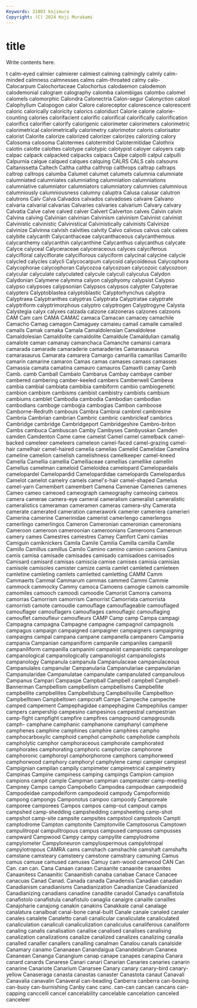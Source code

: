 ```yaml
---
Keywords: 31803 kojimura
Copyright: (C) 2024 Koji Murakami
---
```


# title

Write contents here.



t calm-eyed calmier calmierer calmiest calming calmingly calmly
calm-minded calmness calmnesses calms calm-throated calmy calo- Calocarpum Calochortaceae Calochortus
calodaemon calodemon calodemonial calogram calography calomba calombigas calombo calomel calomels
calomorphic Calondra Calonectria Calon-segur Calonyction calool Calophyllum Calopogon calor Calore
caloreceptor calorescence calorescent caloric calorically caloricity calorics caloriduct Calorie calorie
calorie-counting calories calorifacient calorific calorifical calorifically calorification calorifics calorifier calorify
calorigenic calorimeter calorimeters calorimetric calorimetrical calorimetrically calorimetry calorimotor caloris calorisator
calorist Calorite calorize calorized calorizer calorizes calorizing calory Calosoma calosoma
Calotermes calotermitid Calotermitidae Calothrix calotin calotte calottes calotype calotypic calotypist
caloyer caloyers calp calpac calpack calpacked calpacks calpacs Calpe calpolli
calpul calpulli Calpurnia calque calqued calques calquing CALRS CALS cals
calsouns Caltanissetta Caltech Caltha caltha calthrop calthrops caltrap caltraps caltrop
caltrops calumba Calumet calumet calumets calumnia calumniate calumniated calumniates calumniating
calumniation calumniations calumniative calumniator calumniators calumniatory calumnies calumnious calumniously calumniousness
calumny caluptra Calusa calusar calutron calutrons Calv Calva Calvados calvados
calvadoses calvaire Calvano calvaria calvarial calvarias Calvaries calvaries calvarium Calvary
calvary Calvatia Calve calve calved calver Calvert Calverton calves Calvin
calvin Calvina calving Calvinian calvinian Calvinism calvinism Calvinist calvinist Calvinistic
calvinistic Calvinistical Calvinistically calvinists Calvinize calvinize Calvinna calvish calvities calvity
Calvo calvous calvus calx calxes calybite calycanth Calycanthaceae calycanthaceous calycanthemous
calycanthemy calycanthin calycanthine Calycanthus calycanthus calycate Calyce calyceal Calyceraceae calyceraceous
calyces calyciferous calycifloral calyciflorate calyciflorous calyciform calycinal calycine calycle calycled
calycles calycli Calycocarpum calycoid calycoideous Calycophora Calycophorae calycophoran Calycozoa calycozoan
calycozoic calycozoon calycular calyculate calyculated calycule calyculi calyculus Calydon Calydonian
Calymene calymma calyon calyphyomy calypsist Calypso calypso calypsoes calypsonian Calypsos
calypsos calypter Calypterae calypters Calyptoblastea calyptoblastic Calyptorhynchus calyptra Calyptraea Calyptranthes
calyptras Calyptrata Calyptratae calyptrate calyptriform calyptrimorphous calyptro calyptrogen Calyptrogyne Calysta
Calystegia calyx calyxes calzada calzone calzoneras calzones calzoons CAM Cam
cam CAMA CAMAC camaca Camacan camacey camachile Camacho Camag camagon
Camaguey camaieu camail camaile camailed camails Camak camaka Camala Camaldolensian
Camaldolese Camaldolesian Camaldolite camaldolite Camaldule Camaldulian camalig camalote caman camanay
camanchaca Camanche camansi camara camarada camarade camaraderie camaraderies Camarasaurus camarasaurus
Camarata camarera Camargo camarilla camarillas Camarillo camarin camarine camaron Camas
camas camases camass camasses Camassia camata camatina camauro camauros Camaxtli
camay Camb Camb. camb Camball Cambalo Cambarus Cambay cambaye camber
cambered cambering camber-keeled cambers Camberwell Cambeva cambia cambial cambiata cambibia
cambiform cambio cambiogenetic cambion cambism cambisms cambist cambistry cambists cambium
cambiums camblet Cambodia cambodia Cambodian cambodian cambodians camboge cambogia cambogias
Cambon camboose Camborne-Redruth cambouis Cambra Cambrai cambrel cambresine Cambria Cambrian
cambrian Cambric cambric cambricleaf cambrics Cambridge cambridge Cambridgeport Cambridgeshire Cambro-briton
Cambs cambuca Cambuscan Camby Cambyses Cambyuskan Camden camden Camdenton Came
came cameist Camel camel camelback camel-backed cameleer cameleers cameleon camel-faced
camel-grazing camel-hair camelhair camel-haired camelia camelias Camelid Camelidae Camelina cameline
camelion camelish camelishness camelkeeper camel-kneed Camella Camellia camellia Camelliaceae camellias
camellike camellin Camellus camelman cameloid Cameloidea camelopard Camelopardalis camelopardel Camelopardid
Camelopardidae camelopards Camelopardus Camelot camelot camelry camels camel's-hair camel-shaped Camelus
camel-yarn Camembert camembert Camena Camenae Camenes camenes Cameo cameo cameoed
cameograph cameography cameoing cameos camera camerae camera-eye cameral cameralism cameralist
cameralistic cameralistics cameraman cameramen cameras camera-shy Camerata camerate camerated cameration
camerawork camerier cameriera camerieri Camerina camerine Camerinidae camerist camerlengo camerlengos
camerlingo camerlingos Cameron Cameronian cameronian cameronians Cameroon cameroon cameroonian cameroonians
Cameroons Cameroun camery cames Camestres camestres Camey Camfort Cami camias
Camiguin camiknickers Camila Camile Camilia Camilla camilla Camille Camillo Camillus
camillus Camilo Camino camino camion camions Camirus camis camisa camisade
camisades camisado camisadoes camisados Camisard camisard camisas camiscia camise camises
camisia camisias camisole camisoles camister camize camla camlet camleted camleteen
camletine camleting camlets camletted camletting CAMM Camm Cammaerts Cammal Cammarum
cammas cammed Cammi Cammie cammock cammocky Cammy camoca Camoens camogie
camois camomile camomiles camooch camoodi camoodie Camorist Camorra camorra camorras
Camorrism camorrism Camorrist Camorrista camorrista camorristi camote camoudie camouflage camouflageable
camouflaged camouflager camouflagers camouflages camouflagic camouflaging camouflet camoufleur camoufleurs CAMP
Camp camp Campa campagi Campagna campagna Campagne campagne campagnol campagnols
campagus campaign campaigned campaigner campaigners campaigning campaigns campal campana campane
campanella campanero Campania campania Campanian campaniform campanile campaniles campanili campaniliform
campanilla campanini campanist campanistic campanologer campanological campanologically campanologist campanologists campanology
Campanula campanula Campanulaceae campanulaceous Campanulales campanular Campanularia Campanulariae campanularian Campanularidae
Campanulatae campanulate campanulated campanulous Campanus Campari Campaspe Campball Campbell campbell
Campbell-Bannerman Campbellism campbellism campbellisms Campbellite campbellite campbellites Campbellsburg Campbellsville Campbellton
Campbelltown Campbeltown campcraft Campe Campeche campeche camped campement Campephagidae campephagine
Campephilus camper campers campership campesino campesinos campestral campestrian camp-fight campfight
campfire campfires campground campgrounds camph- camphane camphanic camphanone camphanyl camphene
camphenes camphine camphines camphire camphires campho camphocarboxylic camphoid camphol campholic
campholide camphols campholytic camphor camphoraceous camphorate camphorated camphorates camphorating camphoric
camphorize camphorone camphoronic camphoroyl camphorphorone camphors camphorweed camphorwood camphory camphoryl
camphylene campi campier campiest Campignian campilan campily campimeter campimetrical campimetry
Campinas Campine campiness camping campings Campion campion campions campit cample
Campman campman campmaster camp-meeting Campney Campo campo Campobello Campodea campodean
campodeid Campodeidae campodeiform campodeoid campody Campoformido campong campongs Camponotus campoo
campoody Camporeale camporee camporees Campos campos camp-out campout camps campshed
camp-shedding campshedding campsheeting camp-shot campshot camp-site campsite campsites campstool campstools
Campti camptodrome Campton camptonite Camptonville Camptosorus Camptown campulitropal campulitropous campus
campused campuses campusses campward Campwood Campy campy campylite campylodrome campylometer
Campyloneuron campylospermous campylotropal campylotropous CAMRA cams camshach camshachle camshaft camshafts
camstane camsteary camsteery camstone camstrary camuning Camus camus camuse camused
camuses Camuy cam-wood camwood CAN Can Can. can can. Cana
Canaan canaan Canaanite canaanite canaanites Canaanitess Canaanitic Canaanitish canaba canabae
Canace Canacee canacuas Canad Canad. Canada canada Canadensis Canadian canadian
Canadianism canadianisms Canadianization Canadianize Canadianized Canadianizing canadians canadine canadite canadol
Canadys canafistola canafistolo canafistula canafistulo canaglia canaigre canaille canailles Canajoharie
canajong canakin canakins Canakkale canal canalage canalatura canalboat canal-bone canal-built
Canale canale canaled canaler canales canalete Canaletto canali canalicular canaliculate
canaliculated canaliculation canaliculi canaliculization canaliculus canaliferous canaliform canaling canalis canalisation
canalise canalised canalises canalising canalization canalizations canalize canalized canalizes canalizing
canalla canalled canaller canallers canalling canalman Canalou canals canalside Canamary
canamo Cananaean Canandaigua Canandelabrum Cananea Cananean Cananga Canangium canap canape
canapes canapina Canara canard canards Canarese Canari canari Canarian Canaries
canaries canarin canarine Canariote Canarium Canarsee Canary canary canary-bird canary-yellow
Canaseraga canasta canastas canaster Canastota canaut Canavali Canavalia canavalin Canaveral
can-beading Canberra canberra can-boxing can-buoy can-burnishing Canby canc canc. can-can
cancan cancans can-capping canccelli cancel cancelability cancelable cancelation canceled canceleer
